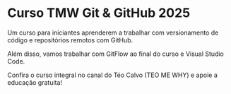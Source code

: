 # Curso TMW Git & GitHub 2025

Um curso para iniciantes aprenderem a trabalhar com versionamento de código e repositórios remotos com GitHub.

Além disso, vamos trabalhar com GitFlow ao final do curso e Visual Studio Code.

Confira o curso integral no canal do Téo Calvo (TEO ME WHY) e apoie a educação gratuita!